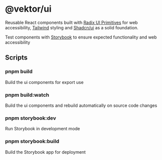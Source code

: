 # @vektor/ui

Reusable React components built with
[Radix UI Primitives](https://www.radix-ui.com/primitives) for web accessibility,
[Tailwind](https://tailwindcss.com/) styling
and [Shadcn/ui](https://ui.shadcn.com/) as a solid foundation.

Test components with [Storybook](https://storybook.js.org/) to ensure expected functionality and web accessibility

## Scripts

### pnpm build

Build the ui components for export use

### pnpm build:watch

Build the ui components and rebuild automatically on source code changes

### pnpm storybook:dev

Run Storybook in development mode

### pnpm storybook:build

Build the Storybook app for deployment
